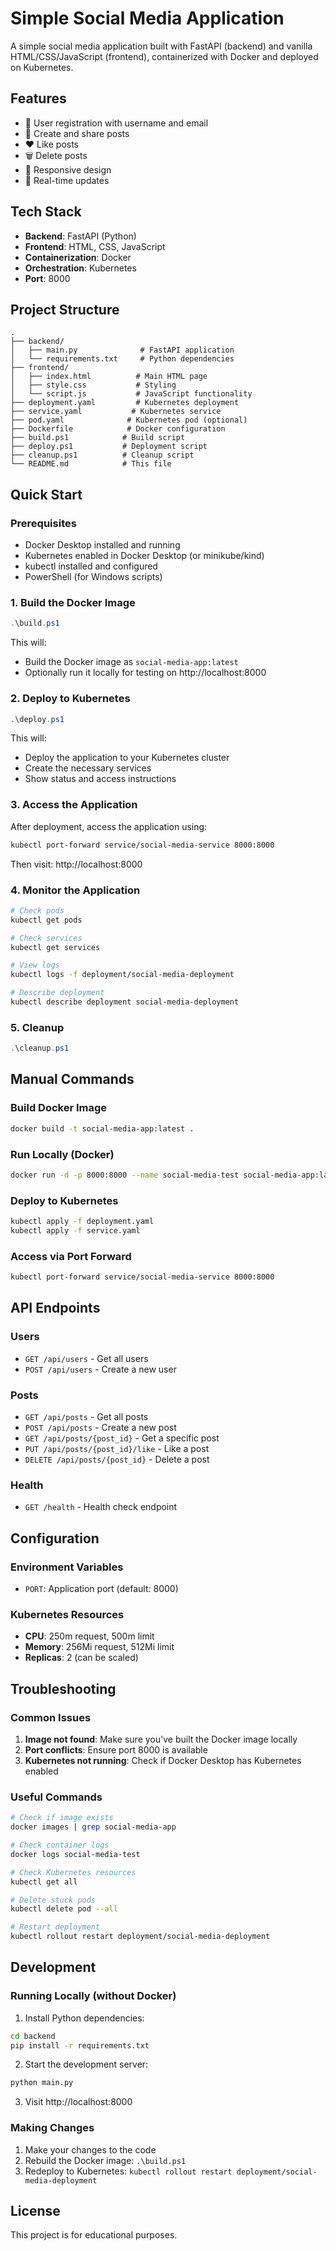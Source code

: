 # Simple Social Media Application

A simple social media application built with FastAPI (backend) and vanilla HTML/CSS/JavaScript (frontend), containerized with Docker and deployed on Kubernetes.

## Features

- 👥 User registration with username and email
- 📝 Create and share posts
- ❤️ Like posts
- 🗑️ Delete posts
- 📱 Responsive design
- 🔄 Real-time updates

## Tech Stack

- **Backend**: FastAPI (Python)
- **Frontend**: HTML, CSS, JavaScript
- **Containerization**: Docker
- **Orchestration**: Kubernetes
- **Port**: 8000

## Project Structure

```
.
├── backend/
│   ├── main.py              # FastAPI application
│   └── requirements.txt     # Python dependencies
├── frontend/
│   ├── index.html          # Main HTML page
│   ├── style.css           # Styling
│   └── script.js           # JavaScript functionality
├── deployment.yaml         # Kubernetes deployment
├── service.yaml           # Kubernetes service
├── pod.yaml              # Kubernetes pod (optional)
├── Dockerfile            # Docker configuration
├── build.ps1            # Build script
├── deploy.ps1           # Deployment script
├── cleanup.ps1          # Cleanup script
└── README.md            # This file
```

## Quick Start

### Prerequisites

- Docker Desktop installed and running
- Kubernetes enabled in Docker Desktop (or minikube/kind)
- kubectl installed and configured
- PowerShell (for Windows scripts)

### 1. Build the Docker Image

```powershell
.\build.ps1
```

This will:
- Build the Docker image as `social-media-app:latest`
- Optionally run it locally for testing on http://localhost:8000

### 2. Deploy to Kubernetes

```powershell
.\deploy.ps1
```

This will:
- Deploy the application to your Kubernetes cluster
- Create the necessary services
- Show status and access instructions

### 3. Access the Application

After deployment, access the application using:

```bash
kubectl port-forward service/social-media-service 8000:8000
```

Then visit: http://localhost:8000

### 4. Monitor the Application

```bash
# Check pods
kubectl get pods

# Check services
kubectl get services

# View logs
kubectl logs -f deployment/social-media-deployment

# Describe deployment
kubectl describe deployment social-media-deployment
```

### 5. Cleanup

```powershell
.\cleanup.ps1
```

## Manual Commands

### Build Docker Image

```bash
docker build -t social-media-app:latest .
```

### Run Locally (Docker)

```bash
docker run -d -p 8000:8000 --name social-media-test social-media-app:latest
```

### Deploy to Kubernetes

```bash
kubectl apply -f deployment.yaml
kubectl apply -f service.yaml
```

### Access via Port Forward

```bash
kubectl port-forward service/social-media-service 8000:8000
```

## API Endpoints

### Users
- `GET /api/users` - Get all users
- `POST /api/users` - Create a new user

### Posts
- `GET /api/posts` - Get all posts
- `POST /api/posts` - Create a new post
- `GET /api/posts/{post_id}` - Get a specific post
- `PUT /api/posts/{post_id}/like` - Like a post
- `DELETE /api/posts/{post_id}` - Delete a post

### Health
- `GET /health` - Health check endpoint

## Configuration

### Environment Variables

- `PORT`: Application port (default: 8000)

### Kubernetes Resources

- **CPU**: 250m request, 500m limit
- **Memory**: 256Mi request, 512Mi limit
- **Replicas**: 2 (can be scaled)

## Troubleshooting

### Common Issues

1. **Image not found**: Make sure you've built the Docker image locally
2. **Port conflicts**: Ensure port 8000 is available
3. **Kubernetes not running**: Check if Docker Desktop has Kubernetes enabled

### Useful Commands

```bash
# Check if image exists
docker images | grep social-media-app

# Check container logs
docker logs social-media-test

# Check Kubernetes resources
kubectl get all

# Delete stuck pods
kubectl delete pod --all

# Restart deployment
kubectl rollout restart deployment/social-media-deployment
```

## Development

### Running Locally (without Docker)

1. Install Python dependencies:
```bash
cd backend
pip install -r requirements.txt
```

2. Start the development server:
```bash
python main.py
```

3. Visit http://localhost:8000

### Making Changes

1. Make your changes to the code
2. Rebuild the Docker image: `.\build.ps1`
3. Redeploy to Kubernetes: `kubectl rollout restart deployment/social-media-deployment`

## License

This project is for educational purposes.